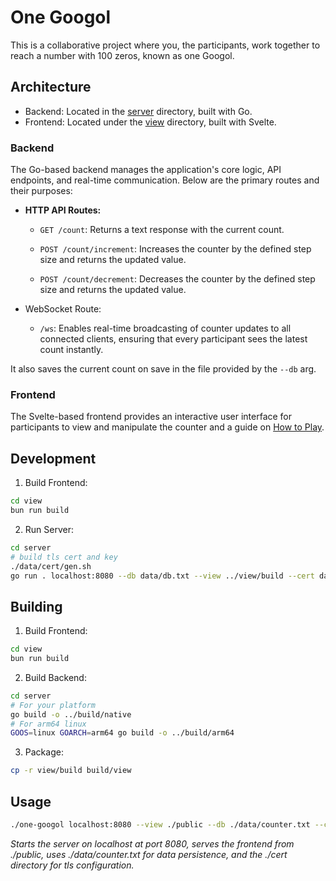 # One Googol

This is a collaborative project where you, the participants, work together to reach a number with 100 zeros, known as one Googol.

## Architecture

- Backend: Located in the [server](server/) directory, built with Go.
- Frontend: Located under the [view](view/) directory, built with Svelte.

### Backend

The Go-based backend manages the application's core logic, API endpoints, and real-time communication. Below are the primary routes and their purposes:

- **HTTP API Routes:**
  - `GET /count`: Returns a text response with the current count.

  - `POST /count/increment`: Increases the counter by the defined step size and returns the updated value.

  - `POST /count/decrement`: Decreases the counter by the defined step size and returns the updated value.

- WebSocket Route:
  - `/ws`: Enables real-time broadcasting of counter updates to all connected clients, ensuring that every participant sees the latest count instantly.

It also saves the current count on save in the file provided by the `--db` arg.

### Frontend

The Svelte-based frontend provides an interactive user interface for participants to view and manipulate the counter and a guide on [How to Play](https://one-googol.nwrenger.dev/faq).

## Development

1. Build Frontend:
```sh
cd view
bun run build
```

2. Run Server:
```sh
cd server
# build tls cert and key
./data/cert/gen.sh
go run . localhost:8080 --db data/db.txt --view ../view/build --cert data/cert/cert.pem --key data/cert/key.pem
```

## Building

1. Build Frontend:
```sh
cd view
bun run build
```

2. Build Backend:
```sh
cd server
# For your platform
go build -o ../build/native
# For arm64 linux
GOOS=linux GOARCH=arm64 go build -o ../build/arm64
```

3. Package:
```sh
cp -r view/build build/view
```

## Usage

```sh
./one-googol localhost:8080 --view ./public --db ./data/counter.txt --cert ./cert/cert.pem --key ./cert/key.pem
```
_Starts the server on localhost at port 8080, serves the frontend from ./public, uses ./data/counter.txt for data persistence, and the ./cert directory for tls configuration._
